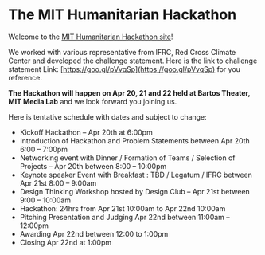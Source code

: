 # The MIT Humanitarian Hackathon

Welcome to the [MIT Humanitarian Hackathon site](https://mitmedialab.github.io/MIT-Humanitarian-Hack)! 

We worked with various representative from IFRC, Red Cross Climate Center and developed the challenge statement. Here is the link to challenge statement Link: [https://goo.gl/pVvqSp](https://goo.gl/pVvqSp) for you reference.  

**The Hackathon will happen on Apr 20, 21 and 22 held at Bartos Theater, MIT Media Lab** and we look forward you joining us.

Here is tentative schedule with dates and subject to change:

* Kickoff Hackathon – Apr 20th at 6:00pm
* Introduction of Hackathon and Problem Statements between Apr 20th 6:00 – 7:00pm
* Networking event with Dinner / Formation of Teams / Selection of Projects – Apr 20th between 8:00 – 10:00pm
* Keynote speaker Event with Breakfast :  TBD / Legatum / IFRC between Apr 21st 8:00 – 9:00am 
* Design Thinking Workshop hosted by Design Club – Apr 21st between 9:00 – 10:00am
* Hackathon:  24hrs from Apr 21st 10:00am to Apr 22nd 10:00am
* Pitching Presentation and Judging Apr 22nd between 11:00am – 12:00pm
* Awarding Apr 22nd between 12:00 to 1:00pm
* Closing Apr 22nd at 1:00pm
